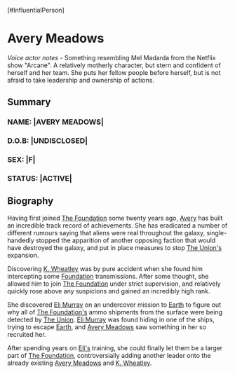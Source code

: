 [#InfluentialPerson]

# Avery Meadows

*Voice actor notes* - Something resembling Mel Madarda from the Netflix show "Arcane". A relatively motherly character, but stern and confident of herself and her team. She puts her fellow people before herself, but is not afraid to take leadership and ownership of actions.

## Summary

### NAME: |AVERY MEADOWS|
### D.O.B: |UNDISCLOSED|
### SEX: |F|
### STATUS: |ACTIVE|

## Biography

Having first joined [The Foundation](../Factions/The%20Foundation.md) some twenty years ago, [Avery](Avery%20Meadows.md) has built an incredible track record of achievements. She has eradicated a number of different rumours saying that aliens were real throughout the galaxy, single-handedly stopped the apparition of another opposing faction that would have destroyed the galaxy, and put in place measures to stop [The Union's](../Factions/The%20Union.md) expansion.

Discovering [K. Wheatley](K.%20Wheatley.md) was by pure accident when she found him intercepting some [Foundation](../Factions/The%20Foundation.md) transmissions. After some thought, she allowed him to join [The Foundation](../Factions/The%20Foundation.md) under strict supervision, and relatively quickly rose above any suspicions and gained an incredibly high rank.

She discovered [Eli Murray](Eli%20Murray.md) on an undercover mission to [Earth](../Planets/Earth.md) to figure out why all of [The Foundation's](../Factions/The%20Foundation.md) ammo shipments from the surface were being detected by [The Union](../Factions/The%20Union.md). [Eli Murray](Eli%20Murray.md) was found hiding in one of the ships, trying to escape [Earth](../Planets/Earth.md), and [Avery Meadows](Avery%20Meadows.md) saw something in her so recruited her.

After spending years on [Eli's](Eli%20Murray.md) training, she could finally let them be a larger part of [The Foundation](../Factions/The%20Foundation.md), controversially adding another leader onto the already existing [Avery Meadows](Avery%20Meadows.md) and [K. Wheatley](K.%20Wheatley.md).